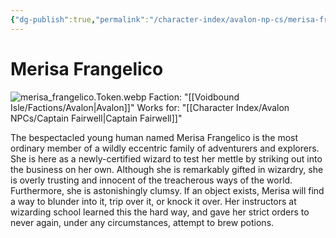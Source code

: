 ```yaml
---
{"dg-publish":true,"permalink":"/character-index/avalon-np-cs/merisa-frangelico/","title":"Merisa Frangelico","tags":["Avalon","NPC"],"created":"2025-05-30T19:47:50.000-05:00"}
---
```


# Merisa Frangelico
![merisa_frangelico.Token.webp](/img/user/Voidbound%20token%20images/merisa_frangelico.Token.webp)
Faction: "[[Voidbound Isle/Factions/Avalon\|Avalon]]"
Works for: "[[Character Index/Avalon NPCs/Captain Fairwell\|Captain Fairwell]]"

The bespectacled young human named Merisa Frangelico is the most ordinary member of a wildly eccentric family of adventurers and explorers. She is here as a newly-certified wizard to test her mettle by striking out into the business on her own. Although she is remarkably gifted in wizardry, she is overly trusting and innocent of the treacherous ways of the world. Furthermore, she is astonishingly clumsy. If an object exists, Merisa will find a way to blunder into it, trip over it, or knock it over. Her instructors at wizarding school learned this the hard way, and gave her strict orders to never again, under any circumstances, attempt to brew potions.